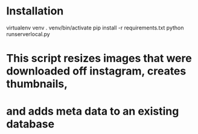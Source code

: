 # Installation
virtualenv venv
. venv/bin/activate
pip install -r requirements.txt
python runserverlocal.py

# This script resizes images that were downloaded off instagram, creates thumbnails,
# and adds meta data to an existing database